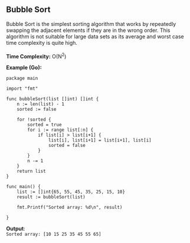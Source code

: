 ## Bubble Sort
Bubble Sort is the simplest sorting algorithm that works by repeatedly swapping the adjacent elements if they are in the wrong order. This algorithm is not suitable for large data sets as its average and worst case time complexity is quite high.\
\
**Time Complexity:** O(N<sup>2</sup>)

**Example (Go):**
```
package main

import "fmt"

func bubbleSort(list []int) []int {
	n := len(list) - 1
	sorted := false

	for !sorted {
		sorted = true
		for i := range list[:n] {
			if list[i] > list[i+1] {
				list[i], list[i+1] = list[i+1], list[i]
				sorted = false
			}
		}
		n -= 1
	}
	return list
}

func main() {
	list := []int{65, 55, 45, 35, 25, 15, 10}
	result := bubbleSort(list)

	fmt.Printf("Sorted array: %d\n", result)

}
```

**Output**:\
``Sorted array: [10 15 25 35 45 55 65]``
